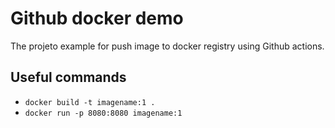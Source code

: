 # Github docker demo

The projeto example for push image to docker registry using Github actions.

## Useful commands

* `docker build -t imagename:1 .`
* `docker run -p 8080:8080 imagename:1`

